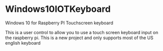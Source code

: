 # Windows10IOTKeyboard
Windows 10 for Raspberry PI Touchscreen keyboard

This is a user control to allow you to use a touch screen keyboard input on the raspberry pi.  This is a new project and only supports most of the US english keyboard
